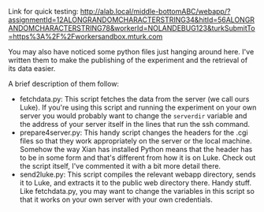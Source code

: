 Link for quick testing:
http://alab.local/middle-bottomABC/webapp/?assignmentId=12ALONGRANDOMCHARACTERSTRING34&hitId=56ALONGRANDOMCHARACTERSTRING78&workerId=NOLANDEBUG123&turkSubmitTo=https%3A%2F%2Fworkersandbox.mturk.com

You may also have noticed some python files just hanging around here. I've written them to make the publishing of the
experiment and the retrieval of its data easier.

A brief description of them follow:

- fetchdata.py: This script fetches the data from the server (we call ours Luke). If you're using this script and
   running the experiment on your own server you would probably want to change the `serverdir` variable and the address
   of your server itself in the lines that run the ssh command.
 - prepare4server.py: This handy script changes the headers for the .cgi files so that they work appropriately on the
   server or the local machine. Somehow the way Xian has installed Python means that the header has to be in some form
   and that's different from how it is on Luke. Check out the script itself, I've commented it with a bit more detail
   there.
 - send2luke.py: This script compiles the relevant webapp directory, sends it to Luke, and extracts it to the public web
   directory there. Handy stuff. Like fetchdata.py, you may want to change the variables in this script so that it works
   on your own server with your own credentials.
   
    
